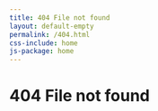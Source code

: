 ```yaml
---
title: 404 File not found
layout: default-empty
permalink: /404.html
css-include: home
js-package: home
---
```

# 404 File not found
